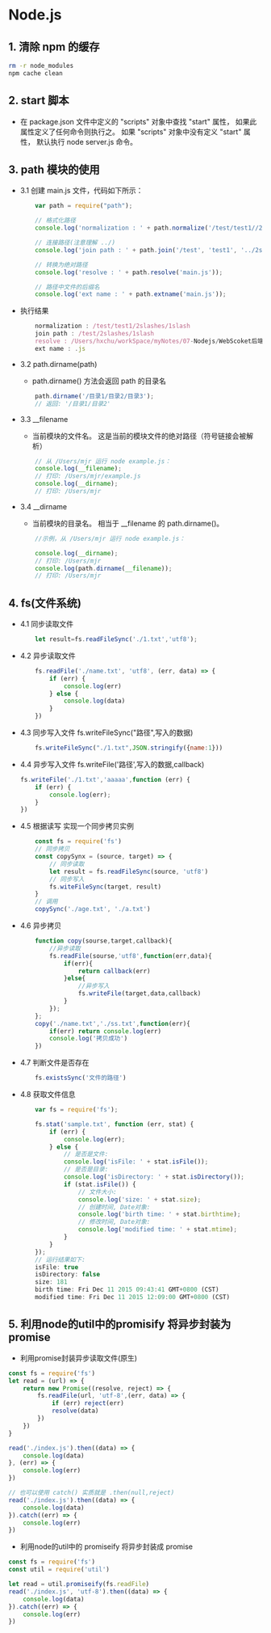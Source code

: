 # Node.js

## 1. 清除 npm 的缓存
```sh
rm -r node_modules
npm cache clean
```
## 2. start 脚本
- 在 package.json 文件中定义的 "scripts" 对象中查找 "start" 属性， 如果此属性定义了任何命令则执行之。 如果 "scripts" 对象中没有定义 "start" 属性， 默认执行 node server.js 命令。



## 3. path 模块的使用
- 3.1 创建 main.js 文件，代码如下所示：
    ```js
        var path = require("path");

        // 格式化路径
        console.log('normalization : ' + path.normalize('/test/test1//2slashes/1slash/tab/..'));

        // 连接路径(注意理解 ../)
        console.log('join path : ' + path.join('/test', 'test1', '../2slashes/1slash', 'tab', '..'));

        // 转换为绝对路径
        console.log('resolve : ' + path.resolve('main.js'));

        // 路径中文件的后缀名
        console.log('ext name : ' + path.extname('main.js'));
    ```

- 执行结果
    ```js
        normalization : /test/test1/2slashes/1slash
        join path : /test/2slashes/1slash
        resolve : /Users/hxchu/workSpace/myNotes/07-Nodejs/WebScoket后端实现/main.js
        ext name : .js
    ```
- 3.2 path.dirname(path)
    - path.dirname() 方法会返回 path 的目录名
    ```js
        path.dirname('/目录1/目录2/目录3');
        // 返回: '/目录1/目录2'
    ```
- 3.3 __filename
    - 当前模块的文件名。 这是当前的模块文件的绝对路径（符号链接会被解析）
    ```js
        // 从 /Users/mjr 运行 node example.js：
        console.log(__filename);
        // 打印: /Users/mjr/example.js
        console.log(__dirname);
        // 打印: /Users/mjr
    ```

- 3.4 __dirname
    - 当前模块的目录名。 相当于 __filename 的 path.dirname()。
    ```js
        //示例，从 /Users/mjr 运行 node example.js：

        console.log(__dirname);
        // 打印: /Users/mjr
        console.log(path.dirname(__filename));
        // 打印: /Users/mjr
    ```
## 4. fs(文件系统)
- 4.1 同步读取文件
    ```js
        let result=fs.readFileSync('./1.txt','utf8');
    ```
- 4.2 异步读取文件
    ```js
        fs.readFile('./name.txt', 'utf8', (err, data) => {
            if (err) {
                console.log(err)
            } else {
                console.log(data)
            }
        })
    ```
- 4.3 同步写入文件 fs.writeFileSync("路径",写入的数据)
    ```js
        fs.writeFileSync("./1.txt",JSON.stringify({name:1}))
    ```
- 4.4 异步写入文件 fs.writeFile('路径',写入的数据,callback)
    ```js
    fs.writeFile('./1.txt','aaaaa',function (err) {
        if (err) {
            console.log(err);
        }
    })
    ```
- 4.5 根据读写 实现一个同步拷贝实例
    ```js
        const fs = require('fs')
        // 同步拷贝
        const copySynx = (source, target) => {
            // 同步读取
            let result = fs.readFileSync(source, 'utf8')
            // 同步写入
            fs.witeFileSync(target, result)
        }
        // 调用
        copySync('./age.txt', './a.txt')

    ```
- 4.6 异步拷贝
    ```js
        function copy(sourse,target,callback){
            //异步读取
            fs.readFile(sourse,'utf8',function(err,data){
                if(err){
                    return callback(err)
                }else{
                    //异步写入
                    fs.writeFile(target,data,callback)
                }
            });
        };
        copy('./name.txt','./ss.txt',function(err){
            if(err) return console.log(err)
            console.log('拷贝成功')
        }) 
    ```
- 4.7 判断文件是否存在
    ```js
        fs.existsSync('文件的路径')
    ```
- 4.8 获取文件信息
    ```js
        var fs = require('fs');

        fs.stat('sample.txt', function (err, stat) {
            if (err) {
                console.log(err);
            } else {
                // 是否是文件:
                console.log('isFile: ' + stat.isFile());
                // 是否是目录:
                console.log('isDirectory: ' + stat.isDirectory());
                if (stat.isFile()) {
                    // 文件大小:
                    console.log('size: ' + stat.size);
                    // 创建时间, Date对象:
                    console.log('birth time: ' + stat.birthtime);
                    // 修改时间, Date对象:
                    console.log('modified time: ' + stat.mtime);
                }
            }
        });
        // 运行结果如下:
        isFile: true
        isDirectory: false
        size: 181
        birth time: Fri Dec 11 2015 09:43:41 GMT+0800 (CST)
        modified time: Fri Dec 11 2015 12:09:00 GMT+0800 (CST)
    ```
## 5. 利用node的util中的promisify 将异步封装为promise
- 利用promise封装异步读取文件(原生)
```js
const fs = require('fs')
let read = (url) => {
    return new Promise((resolve, reject) => {
        fs.readFile(url, 'utf-8',(err, data) => {
            if (err) reject(err)
            resolve(data)
        })
    })
}

read('./index.js').then((data) => {
    console.log(data)
}, (err) => {
    console.log(err)
})

// 也可以使用 catch() 实质就是 .then(null,reject)
read('./index.js').then((data) => {
    console.log(data)
}).catch((err) => {
    console.log(err)
})
```

- 利用node的util中的 promiseify 将异步封装成 promise
```js
const fs = require('fs')
const util = require('util')

let read = util.promiseify(fs.readFile)
read('./index.js', 'utf-8').then((data) => {
    console.log(data)
}).catch((err) => {
    console.log(err)
})
```


